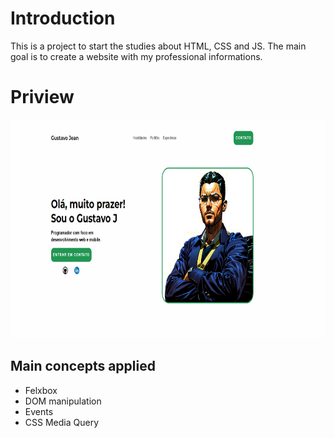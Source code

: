 # Introduction

This is a project to start the studies about HTML, CSS and JS.
The main goal is to create a website with my professional informations.

# Priview

<img src="https://github.com/Gustav-Smith/site-portfolio/blob/master/preview.png" height="350"/>

## Main concepts applied

- Felxbox
- DOM manipulation
- Events
- CSS Media Query
